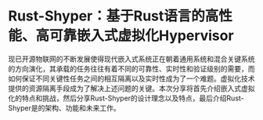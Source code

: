 # Rust-Shyper：基于Rust语言的高性能、高可靠嵌入式虚拟化Hypervisor

现已开源物联网的不断发展使得现代嵌入式系统正在朝着通用系统和混合关键系统的方向演化，其承载的任务往往有着不同的可靠性、实时性和验证级别的需要，而如何保证不同关键性任务之间的相互隔离以及实时性成为了一个难题。虚拟化技术提供的资源隔离手段成为了解决上述问题的关键。本次分享将首先介绍嵌入式虚拟化的特点和挑战，然后分享Rust-Shyper的设计理念以及特点，最后介绍Rust-Shyper是的架构、功能和未来工作。

